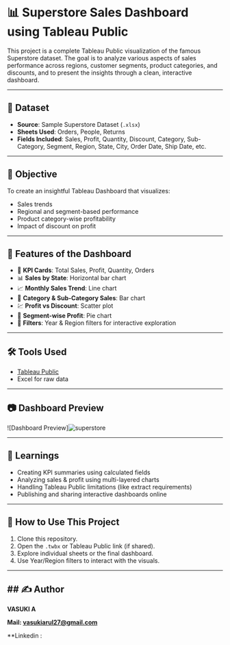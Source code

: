 # 📊 Superstore Sales Dashboard using Tableau Public

This project is a complete Tableau Public visualization of the famous Superstore dataset. The goal is to analyze various aspects of sales performance across regions, customer segments, product categories, and discounts, and to present the insights through a clean, interactive dashboard.

---

## 📁 Dataset

- **Source**: Sample Superstore Dataset (`.xlsx`)
- **Sheets Used**: Orders, People, Returns
- **Fields Included**: Sales, Profit, Quantity, Discount, Category, Sub-Category, Segment, Region, State, City, Order Date, Ship Date, etc.

---

## 🎯 Objective

To create an insightful Tableau Dashboard that visualizes:
- Sales trends
- Regional and segment-based performance
- Product category-wise profitability
- Impact of discount on profit

---

## 📌 Features of the Dashboard

- 📍 **KPI Cards**: Total Sales, Profit, Quantity, Orders
- 📊 **Sales by State**: Horizontal bar chart
- 📈 **Monthly Sales Trend**: Line chart
- 🧮 **Category & Sub-Category Sales**: Bar chart
- 💹 **Profit vs Discount**: Scatter plot
- 🧩 **Segment-wise Profit**: Pie chart
- 🧭 **Filters**: Year & Region filters for interactive exploration

---

## 🛠 Tools Used

- [Tableau Public](https://public.tableau.com/)
- Excel for raw data

---

## 📷 Dashboard Preview

![Dashboard Preview]![superstore](https://github.com/user-attachments/assets/e21e1200-c9e8-468b-9fb9-02a50234b625)


---

## 🧠 Learnings

- Creating KPI summaries using calculated fields
- Analyzing sales & profit using multi-layered charts
- Handling Tableau Public limitations (like extract requirements)
- Publishing and sharing interactive dashboards online

---

## 🚀 How to Use This Project

1. Clone this repository.
2. Open the `.twbx` or Tableau Public link (if shared).
3. Explore individual sheets or the final dashboard.
4. Use Year/Region filters to interact with the visuals.

---

## ## ✍️ Author
**VASUKI A**

**Mail: vasukiarul27@gmail.com**

**Linkedin : 
